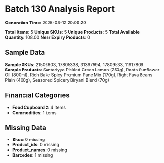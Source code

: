 # Batch 130 Analysis Report

**Generation Time**: 2025-08-12 20:09:29

**Total Items**: 5
**Unique SKUs**: 5
**Unique Products**: 5
**Total Available Quantity**: 108.00
**Near Expiry Products**: 0

## Sample Data
**Sample SKUs**: 21506603, 17805338, 31397994, 17809533, 11917806
**Sample Products**: Santariyya Pickled Green Lemon (250g), Roots Sunflower Oil (800ml), Rich Bake Spicy Premium Pane Mix (170g), Right Fava Beans Plain (400g), Seasoned Spicery Biryani Blend (70g)

## Financial Categories
- **Food Cupboard 2**: 4 items
- **Commodities**: 1 items

## Missing Data
- **Skus**: 0 missing
- **Product_ids**: 0 missing
- **Product_names**: 0 missing
- **Barcodes**: 1 missing
